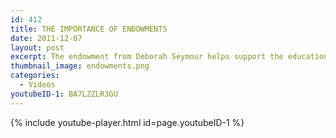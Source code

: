 ```yaml
---
id: 412
title: THE IMPORTANCE OF ENDOWMENTS
date: 2011-12-07
layout: post
excerpt: The endowment from Deborah Seymour helps support the educational experiences offered by the Seymour Marine Discovery Center.
thumbnail_image: endowments.png
categories:
  - Videos
youtubeID-1: BA7LZZLR3GU
---
```

{% include youtube-player.html id=page.youtubeID-1 %}
